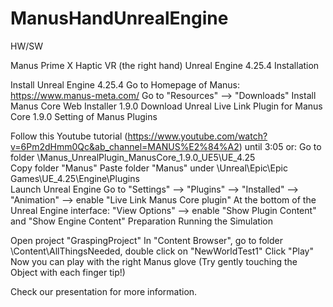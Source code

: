 # ManusHandUnrealEngine
HW/SW

Manus Prime X Haptic VR (the right hand)
Unreal Engine 4.25.4
Installation

Install Unreal Engine 4.25.4
Go to Homepage of Manus: https://www.manus-meta.com/
Go to "Resources" --> "Downloads"
Install Manus Core Web Installer 1.9.0
Download Unreal Live Link Plugin for Manus Core 1.9.0
Setting of Manus Plugins

Follow this Youtube tutorial (https://www.youtube.com/watch?v=6Pm2dHmm0Qc&ab_channel=MANUS%E2%84%A2) until 3:05 or:
Go to folder \Manus_UnrealPlugin_ManusCore_1.9.0_UE5\UE_4.25\
Copy folder "Manus"
Paste folder "Manus" under \Unreal\Epic\Epic Games\UE_4.25\Engine\Plugins\
Launch Unreal Engine
Go to "Settings" --> "Plugins" --> "Installed" --> "Animation" --> enable "Live Link Manus Core plugin"
At the bottom of the Unreal Engine interface: "View Options" --> enable "Show Plugin Content" and "Show Engine Content"
Preparation
Running the Simulation

Open project "GraspingProject"
In "Content Browser", go to folder \Content\AllThingsNeeded, double click on "NewWorldTest1"
Click "Play"
Now you can play with the right Manus glove (Try gently touching the Object with each finger tip!)

Check our presentation for more information.
